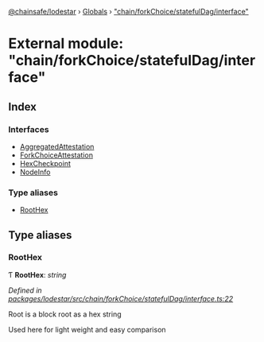 [@chainsafe/lodestar](../README.md) › [Globals](../globals.md) › ["chain/forkChoice/statefulDag/interface"](_chain_forkchoice_statefuldag_interface_.md)

# External module: "chain/forkChoice/statefulDag/interface"

## Index

### Interfaces

* [AggregatedAttestation](../interfaces/_chain_forkchoice_statefuldag_interface_.aggregatedattestation.md)
* [ForkChoiceAttestation](../interfaces/_chain_forkchoice_statefuldag_interface_.forkchoiceattestation.md)
* [HexCheckpoint](../interfaces/_chain_forkchoice_statefuldag_interface_.hexcheckpoint.md)
* [NodeInfo](../interfaces/_chain_forkchoice_statefuldag_interface_.nodeinfo.md)

### Type aliases

* [RootHex](_chain_forkchoice_statefuldag_interface_.md#roothex)

## Type aliases

###  RootHex

Ƭ **RootHex**: *string*

*Defined in [packages/lodestar/src/chain/forkChoice/statefulDag/interface.ts:22](https://github.com/ChainSafe/lodestar/blob/aa20a3b/packages/lodestar/src/chain/forkChoice/statefulDag/interface.ts#L22)*

Root is a block root as a hex string

Used here for light weight and easy comparison
